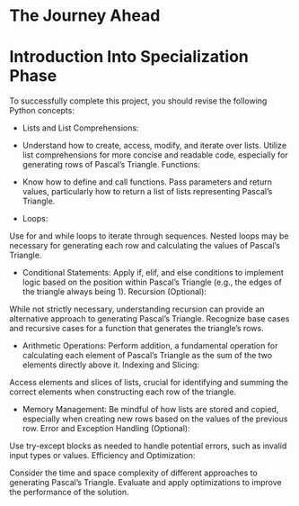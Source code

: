 # The Journey Ahead
# Introduction Into Specialization Phase

To successfully complete this project, you should revise the following Python concepts:

- Lists and List Comprehensions:

- Understand how to create, access, modify, and iterate over lists.
Utilize list comprehensions for more concise and readable code, especially for generating rows of Pascal’s Triangle.
Functions:

- Know how to define and call functions.
Pass parameters and return values, particularly how to return a list of lists representing Pascal’s Triangle.
- Loops:

Use for and while loops to iterate through sequences.
Nested loops may be necessary for generating each row and calculating the values of Pascal’s Triangle.
- Conditional Statements:
Apply if, elif, and else conditions to implement logic based on the position within Pascal’s Triangle (e.g., the edges of the triangle always being 1).
Recursion (Optional):

While not strictly necessary, understanding recursion can provide an alternative approach to generating Pascal’s Triangle.
Recognize base cases and recursive cases for a function that generates the triangle’s rows.

- Arithmetic Operations:
Perform addition, a fundamental operation for calculating each element of Pascal’s Triangle as the sum of the two elements directly above it.
Indexing and Slicing:

Access elements and slices of lists, crucial for identifying and summing the correct elements when constructing each row of the triangle.

- Memory Management:
Be mindful of how lists are stored and copied, especially when creating new rows based on the values of the previous row.
Error and Exception Handling (Optional):

Use try-except blocks as needed to handle potential errors, such as invalid input types or values.
Efficiency and Optimization:

Consider the time and space complexity of different approaches to generating Pascal’s Triangle.
Evaluate and apply optimizations to improve the performance of the solution.
